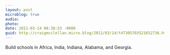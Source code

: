```yaml
---
layout: post
microblog: true
audio: 
photo: 
date: 2011-03-14 08:38:53 -0600
guid: http://craigmcclellan.micro.blog/2011/03/14/t47305703521652736.html
---
```

Build schools in Africa, India, Indiana, Alabama, and Georgia.
